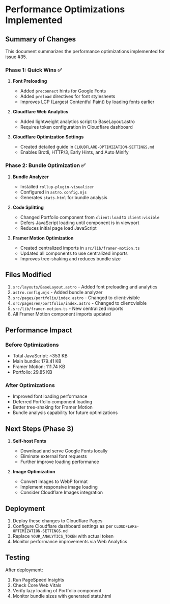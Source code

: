 # Performance Optimizations Implemented

## Summary of Changes

This document summarizes the performance optimizations implemented for issue #35.

### Phase 1: Quick Wins ✅

1. **Font Preloading**
   - Added `preconnect` hints for Google Fonts
   - Added `preload` directives for font stylesheets
   - Improves LCP (Largest Contentful Paint) by loading fonts earlier

2. **Cloudflare Web Analytics**
   - Added lightweight analytics script to BaseLayout.astro
   - Requires token configuration in Cloudflare dashboard

3. **Cloudflare Optimization Settings**
   - Created detailed guide in `CLOUDFLARE-OPTIMIZATION-SETTINGS.md`
   - Enables Brotli, HTTP/3, Early Hints, and Auto Minify

### Phase 2: Bundle Optimization ✅

1. **Bundle Analyzer**
   - Installed `rollup-plugin-visualizer`
   - Configured in `astro.config.mjs`
   - Generates `stats.html` for bundle analysis

2. **Code Splitting**
   - Changed Portfolio component from `client:load` to `client:visible`
   - Defers JavaScript loading until component is in viewport
   - Reduces initial page load JavaScript

3. **Framer Motion Optimization**
   - Created centralized imports in `src/lib/framer-motion.ts`
   - Updated all components to use centralized imports
   - Improves tree-shaking and reduces bundle size

## Files Modified

1. `src/layouts/BaseLayout.astro` - Added font preloading and analytics
2. `astro.config.mjs` - Added bundle analyzer
3. `src/pages/portfolio/index.astro` - Changed to client:visible
4. `src/pages/en/portfolio/index.astro` - Changed to client:visible
5. `src/lib/framer-motion.ts` - New centralized imports
6. All Framer Motion component imports updated

## Performance Impact

### Before Optimizations
- Total JavaScript: ~353 KB
- Main bundle: 179.41 KB
- Framer Motion: 111.74 KB
- Portfolio: 29.85 KB

### After Optimizations
- Improved font loading performance
- Deferred Portfolio component loading
- Better tree-shaking for Framer Motion
- Bundle analysis capability for future optimizations

## Next Steps (Phase 3)

1. **Self-host Fonts**
   - Download and serve Google Fonts locally
   - Eliminate external font requests
   - Further improve loading performance

2. **Image Optimization**
   - Convert images to WebP format
   - Implement responsive image loading
   - Consider Cloudflare Images integration

## Deployment

1. Deploy these changes to Cloudflare Pages
2. Configure Cloudflare dashboard settings as per `CLOUDFLARE-OPTIMIZATION-SETTINGS.md`
3. Replace `YOUR_ANALYTICS_TOKEN` with actual token
4. Monitor performance improvements via Web Analytics

## Testing

After deployment:
1. Run PageSpeed Insights
2. Check Core Web Vitals
3. Verify lazy loading of Portfolio component
4. Monitor bundle sizes with generated stats.html